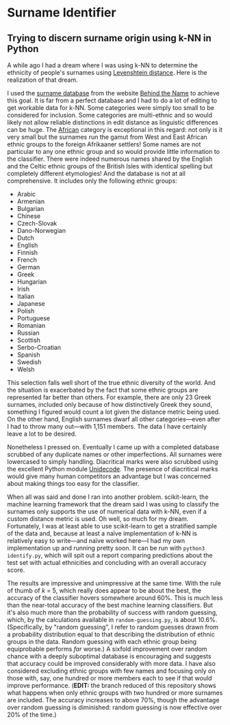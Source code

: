 # Surname Identifier
## Trying to discern surname origin using k-NN in Python

A while ago I had a dream where I was using k-NN to determine the ethnicity of
people's surnames using [Levenshtein
distance](https://en.wikipedia.org/wiki/Levenshtein_distance). Here is the
realization of that dream.

I used the [surname database](https://surnames.behindthename.com) from the
website [Behind the Name](https://www.behindthename.com) to achieve this goal.
It is far from a perfect database and I had to do a lot of editing to get
workable data for k-NN. Some categories were simply too small to be considered
for inclusion. Some categories are multi-ethnic and so would likely not allow
reliable distinctions in edit distance as linguistic differences can be huge.
The [African](https://surnames.behindthename.com/names/usage/african) category
is exceptional in this regard: not only is it very small but the surnames run
the gamut from West and East African ethnic groups to the foreign Afrikaaner
settlers! Some names are not particular to any one ethnic group and so would
provide little information to the classifier. There were indeed numerous names
shared by the English and the Celtic ethnic groups of the British Isles with
identical spelling but completely different etymologies! And the database is
not at all comprehensive. It includes only the following ethnic groups:

* Arabic
* Armenian
* Bulgarian
* Chinese
* Czech-Slovak
* Dano-Norwegian
* Dutch
* English
* Finnish
* French
* German
* Greek
* Hungarian
* Irish
* Italian
* Japanese
* Polish
* Portuguese
* Romanian
* Russian
* Scottish
* Serbo-Croatian
* Spanish
* Swedish
* Welsh

This selection falls well short of the true ethnic diversity of the world. And
the situation is exacerbated by the fact that some ethnic groups are
represented far better than others. For example, there are only 23 Greek
surnames, included only because of how distinctively Greek they sound,
something I figured would count a lot given the distance metric being used. On
the other hand, English surnames dwarf all other categories—even after I had to
throw many out—with 1,151 members. The data I have certainly leave a lot to be
desired.

Nonetheless I pressed on. Eventually I came up with a completed database
scrubbed of any duplicate names or other imperfections. All surnames were
lowercased to simply handling. Diacritical marks were also scrubbed using the
excellent Python module [Unidecode](https://pypi.org/project/Unidecode/). The
presence of diacritical marks would give many human competitors an advantage
but I was concerned about making things too easy for the classifier.

When all was said and done I ran into another problem. scikit-learn, the
machine learning framework that the dream said I was using to classify the
surnames only supports the use of numerical data with k-NN, even if a custom
distance metric is used. Oh well, so much for my dream. Fortunately, I was at
least able to use scikit-learn to get a stratified sample of the data and,
because at least a naïve implementation of k-NN is relatively easy to
write—and naïve worked here—I had my own implementation up and running pretty
soon. It can be run with `python3 identify.py`, which will spit out a report
comparing predictions about the test set with actual ethnicities and
concluding with an overall accuracy score.

The results are impressive and unimpressive at the same time. With the rule of
thumb of *k* = 5, which really does appear to be about the best, the accuracy
of the classifier hovers somewhere around 60%. This is much less than the
near-total accuracy of the best machine learning classifiers. But it's also
much more than the probability of success with random guessing, which, by the
calculations available in `random-guessing.py`, is about 10.6%. (Specifically,
by "random guessing", I refer to random guesses drawn from a probability
distribution equal to that describing the distribution of ethnic groups in the
data. Random guessing with each ethnic group being equiprobable performs *far*
worse.) A sixfold improvement over random chance with a deeply suboptimal
database is encouraging and suggests that accuracy could be improved
considerably with more data. I have also considered excluding ethnic groups
with few names and focusing only on those with, say, one hundred or more
members each to see if that would improve performance. (**EDIT:** the branch
reduced of this repository shows what happens when only ethnic groups with two
hundred or more surnames are included. The accuracy increases to above 70%,
though the advantage over random guessing is diminished: random guessing is
now effective over 20% of the time.)
